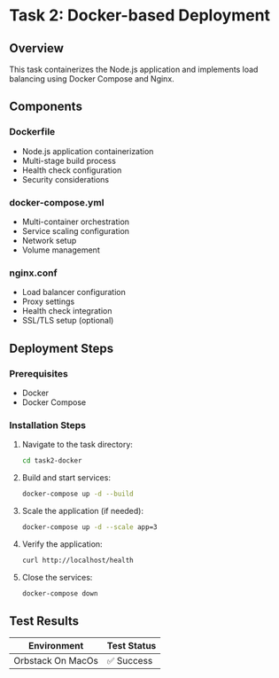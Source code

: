 # Task 2: Docker-based Deployment

## Overview
This task containerizes the Node.js application and implements load balancing using Docker Compose and Nginx.

## Components
### Dockerfile
- Node.js application containerization
- Multi-stage build process
- Health check configuration
- Security considerations

### docker-compose.yml
- Multi-container orchestration
- Service scaling configuration
- Network setup
- Volume management

### nginx.conf
- Load balancer configuration
- Proxy settings
- Health check integration
- SSL/TLS setup (optional)

## Deployment Steps
### Prerequisites
- Docker
- Docker Compose

### Installation Steps
1. Navigate to the task directory:
   ```bash
   cd task2-docker
   ```

2. Build and start services:
   ```bash
   docker-compose up -d --build
   ```

3. Scale the application (if needed):
   ```bash
   docker-compose up -d --scale app=3
   ```

4. Verify the application:
   ```bash
   curl http://localhost/health
   ```
2. Close the services:
   ```bash
   docker-compose down
   ```
## Test Results
   | Environment | Test Status |
   |--------------|-------------|
   | Orbstack On MacOs | ✅ Success |
   
   